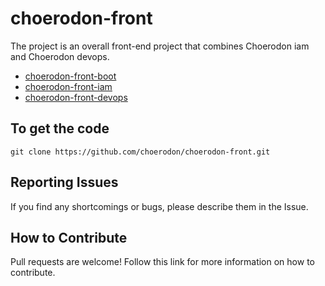 # choerodon-front

The project is an overall front-end project that combines Choerodon iam and Choerodon devops.

* [choerodon-front-boot](https://github.com/choerodon/choerodon-front-boot)
* [choerodon-front-iam](https://github.com/choerodon/choerodon-front-iam)
* [choerodon-front-devops](https://github.com/choerodon/choerodon-front-iam)

## To get the code

```
git clone https://github.com/choerodon/choerodon-front.git
```

## Reporting Issues

If you find any shortcomings or bugs, please describe them in the Issue.
    
## How to Contribute
Pull requests are welcome! Follow this link for more information on how to contribute.
